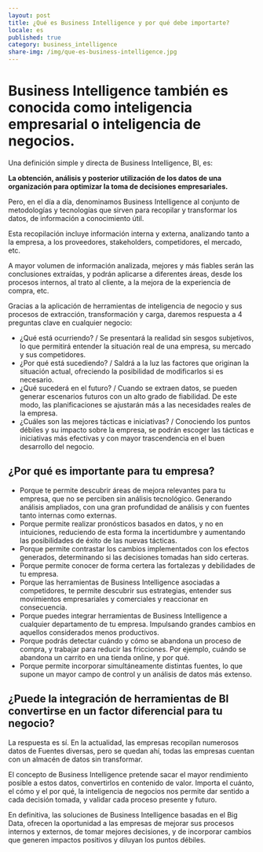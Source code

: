 ```yaml
---
layout: post
title: ¿Qué es Business Intelligence y por qué debe importarte?
locale: es
published: true
category: business_intelligence
share-img: /img/que-es-business-intelligence.jpg
---
```

**Business Intelligence también es conocida como inteligencia empresarial o inteligencia de negocios.**
===================================================

Una definición simple y directa de Business Intelligence, BI, es: 

**La obtención, análisis y posterior utilización de los datos de una organización para optimizar la toma de decisiones empresariales.**

Pero, en el día a día, denominamos Business Intelligence al conjunto de metodologías y tecnologías que sirven para recopilar y transformar los datos, de información a conocimiento útil.

Esta recopilación incluye información interna y externa, analizando tanto a la empresa, a los proveedores, stakeholders, competidores, el mercado, etc.

A mayor volumen de información analizada, mejores y más fiables serán las conclusiones extraídas, y podrán aplicarse a diferentes áreas, desde los procesos internos, al trato al cliente, a la mejora de la experiencia de compra, etc.

Gracias a la aplicación de herramientas de inteligencia de negocio y sus procesos de extracción, transformación y carga, daremos respuesta a 4 preguntas clave en cualquier negocio:

*   ¿Qué está ocurriendo? / Se presentará la realidad sin sesgos subjetivos, lo que permitirá entender la situación real de una empresa, su mercado y sus competidores.
*   ¿Por qué está sucediendo? / Saldrá a la luz las factores que originan la situación actual, ofreciendo la posibilidad de modificarlos si es necesario.
*   ¿Qué sucederá en el futuro? / Cuando se extraen datos, se pueden generar escenarios futuros con un alto grado de fiabilidad. De este modo, las planificaciones se ajustarán más a las necesidades reales de la empresa.
*   ¿Cuáles son las mejores tácticas e iniciativas? / Conociendo los puntos débiles y su impacto sobre la empresa, se podrán escoger las tácticas e iniciativas más efectivas y con mayor trascendencia en el buen desarrollo del negocio.

## **¿Por qué es importante para tu empresa?**

*   Porque te permite descubrir áreas de mejora relevantes para tu empresa, que no se perciben sin análisis tecnológico. Generando análisis ampliados, con una gran profundidad de análisis y con fuentes tanto internas como externas.
*   Porque permite realizar pronósticos basados en datos, y no en intuiciones, reduciendo de esta forma la incertidumbre y aumentando las posibilidades de éxito de las nuevas tácticas.
*   Porque permite contrastar los cambios implementados con los efectos generados, determinando si las decisiones tomadas han sido certeras.
*   Porque permite conocer de forma certera las fortalezas y debilidades de tu empresa.
*   Porque las herramientas de Business Intelligence asociadas a competidores, te permite descubrir sus estrategias, entender sus movimientos empresariales y comerciales y reaccionar en consecuencia.
*   Porque puedes integrar herramientas de Business Intelligence a cualquier departamento de tu empresa. Impulsando grandes cambios en aquellos considerados menos productivos.
*   Porque podrás detectar cuándo y cómo se abandona un proceso de compra, y trabajar para reducir las fricciones. Por ejemplo, cuándo se abandona un carrito en una tienda online, y por qué.
*   Porque permite incorporar simultáneamente distintas fuentes, lo que supone un mayor campo de control y un análisis de datos más extenso.

## **¿Puede la integración de herramientas de BI convertirse en un factor diferencial para tu negocio?**

La respuesta es sí. En la actualidad, las empresas recopilan numerosos datos de Fuentes diversas, pero se quedan ahí, todas las empresas cuentan con un almacén de datos sin transformar.

El concepto de Business Intelligence pretende sacar el mayor rendimiento posible a estos datos, convertirlos en contenido de valor. Importa el cuánto, el cómo y el por qué, la inteligencia de negocios nos permite dar sentido a cada decisión tomada, y validar cada proceso presente y futuro.

En definitiva, las soluciones de Business Intelligence basadas en el Big Data, ofrecen la oportunidad a las empresas de mejorar sus procesos internos y externos, de tomar mejores decisiones, y de incorporar cambios que generen impactos positivos y diluyan los puntos débiles.
